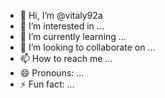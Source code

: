 - 👋 Hi, I’m @vitaly92a
- 👀 I’m interested in ...
- 🌱 I’m currently learning ...
- 💞️ I’m looking to collaborate on ...
- 📫 How to reach me ...
- 😄 Pronouns: ...
- ⚡ Fun fact: ...

<!---
vitaly92a/vitaly92a is a ✨ special ✨ repository because its `README.md` (this file) appears on your GitHub profile.
You can click the Preview link to take a look at your changes.
--->
